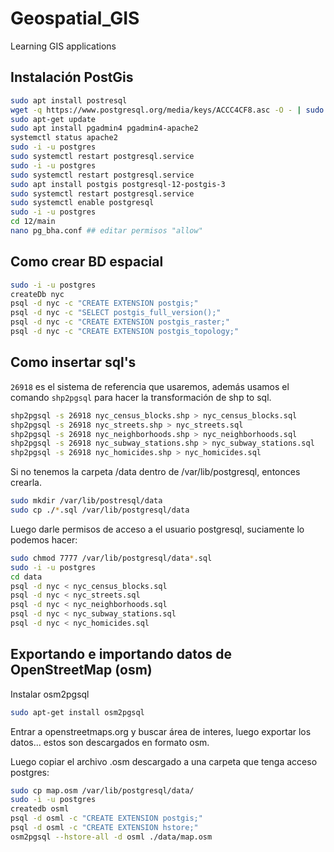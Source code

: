 # Geospatial_GIS

Learning GIS applications

## Instalación PostGis

```bash
sudo apt install postresql
wget -q https://www.postgresql.org/media/keys/ACCC4CF8.asc -O - | sudo apt-key add - 
sudo apt-get update
sudo apt install pgadmin4 pgadmin4-apache2
systemctl status apache2
sudo -i -u postgres
sudo systemctl restart postgresql.service 
sudo -i -u postgres
sudo systemctl restart postgresql.service 
sudo apt install postgis postgresql-12-postgis-3
sudo systemctl restart postgresql.service 
sudo systemctl enable postgresql
sudo -i -u postgres
cd 12/main
nano pg_bha.conf ## editar permisos "allow"
```

## Como crear BD espacial

```bash
sudo -i -u postgres
createDb nyc
psql -d nyc -c "CREATE EXTENSION postgis;"
psql -d nyc -c "SELECT postgis_full_version();"
psql -d nyc -c "CREATE EXTENSION postgis_raster;"
psql -d nyc -c "CREATE EXTENSION postgis_topology;"
```

## Como insertar sql's

`26918` es el sistema de referencia que usaremos, además usamos el comando `shp2pgsql`
para hacer la transformación de shp to sql.

```bash
shp2pgsql -s 26918 nyc_census_blocks.shp > nyc_census_blocks.sql
shp2pgsql -s 26918 nyc_streets.shp > nyc_streets.sql
shp2pgsql -s 26918 nyc_neighborhoods.shp > nyc_neighborhoods.sql
shp2pgsql -s 26918 nyc_subway_stations.shp > nyc_subway_stations.sql
shp2pgsql -s 26918 nyc_homicides.shp > nyc_homicides.sql
```

Si no tenemos la carpeta /data dentro de /var/lib/postgresql, entonces crearla.

```bash
sudo mkdir /var/lib/postresql/data
sudo cp ./*.sql /var/lib/postgresql/data
```

Luego darle permisos de acceso a el usuario postgresql, suciamente lo podemos hacer:

```bash
sudo chmod 7777 /var/lib/postgresql/data*.sql
sudo -i -u postgres
cd data
psql -d nyc < nyc_census_blocks.sql
psql -d nyc < nyc_streets.sql
psql -d nyc < nyc_neighborhoods.sql
psql -d nyc < nyc_subway_stations.sql
psql -d nyc < nyc_homicides.sql
```

## Exportando e importando datos de OpenStreetMap (osm)

Instalar osm2pgsql

```bash
sudo apt-get install osm2pgsql
```

Entrar a openstreetmaps.org y buscar área de interes, luego exportar los datos... estos son
descargados en formato osm.

Luego copiar el archivo .osm descargado a una carpeta que tenga acceso postgres:

```bash
sudo cp map.osm /var/lib/postgresql/data/
sudo -i -u postgres
createdb osml
psql -d osml -c "CREATE EXTENSION postgis;"
psql -d osml -c "CREATE EXTENSION hstore;"
osm2pgsql --hstore-all -d osml ./data/map.osm
```
